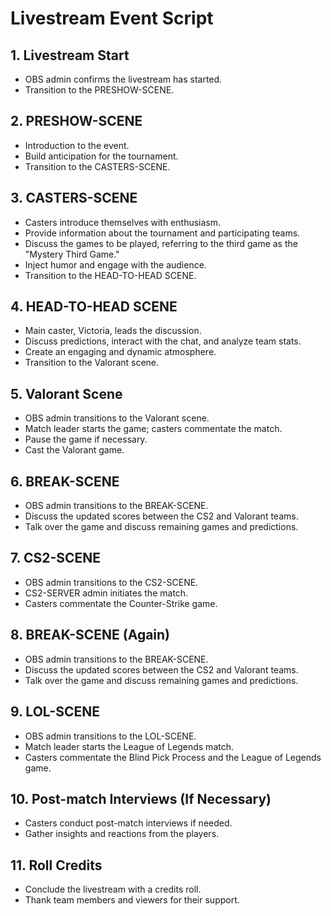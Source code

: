 # Livestream Event Script

## 1. Livestream Start
- OBS admin confirms the livestream has started.
- Transition to the PRESHOW-SCENE.

## 2. PRESHOW-SCENE
- Introduction to the event.
- Build anticipation for the tournament.
- Transition to the CASTERS-SCENE.

## 3. CASTERS-SCENE
- Casters introduce themselves with enthusiasm.
- Provide information about the tournament and participating teams.
- Discuss the games to be played, referring to the third game as the "Mystery Third Game."
- Inject humor and engage with the audience.
- Transition to the HEAD-TO-HEAD SCENE.

## 4. HEAD-TO-HEAD SCENE
- Main caster, Victoria, leads the discussion.
- Discuss predictions, interact with the chat, and analyze team stats.
- Create an engaging and dynamic atmosphere.
- Transition to the Valorant scene.

## 5. Valorant Scene
- OBS admin transitions to the Valorant scene.
- Match leader starts the game; casters commentate the match.
- Pause the game if necessary.
- Cast the Valorant game.

## 6. BREAK-SCENE
- OBS admin transitions to the BREAK-SCENE.
- Discuss the updated scores between the CS2 and Valorant teams.
- Talk over the game and discuss remaining games and predictions.

## 7. CS2-SCENE
- OBS admin transitions to the CS2-SCENE.
- CS2-SERVER admin initiates the match.
- Casters commentate the Counter-Strike game.

## 8. BREAK-SCENE (Again)
- OBS admin transitions to the BREAK-SCENE.
- Discuss the updated scores between the CS2 and Valorant teams.
- Talk over the game and discuss remaining games and predictions.

## 9. LOL-SCENE
- OBS admin transitions to the LOL-SCENE.
- Match leader starts the League of Legends match.
- Casters commentate the Blind Pick Process and the League of Legends game.

## 10. Post-match Interviews (If Necessary)
- Casters conduct post-match interviews if needed.
- Gather insights and reactions from the players.

## 11. Roll Credits
- Conclude the livestream with a credits roll.
- Thank team members and viewers for their support.
